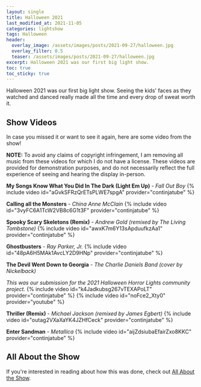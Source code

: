 ```yaml
---
layout: single
title: Halloween 2021
last_modified_at: 2021-11-05
categories: lightshow
tags: Halloween
header:
  overlay_image: /assets/images/posts/2021-09-27/halloween.jpg
  overlay_filter: 0.5
  teaser: /assets/images/posts/2021-09-27/halloween.jpg
excerpt: Halloween 2021 was our first big light show.
toc: true
toc_sticky: true
---
```


Halloween 2021 was our first big light show. Seeing the kids' faces as they watched and danced really made all the time and every drop of sweat worth it.

## Show Videos

In case you missed it or want to see it again, here are some video from the show!

**NOTE:** To avoid any claims of copyright infringement, I am removing all music from these videos for which I do not have a license. These videos are provided for demonstration purposes, and do not necessarily reflect the full experience of seeing and hearing the display in-person.

**My Songs Know What You Did In The Dark (Light Em Up)** - *Fall Out Boy*
{% include video id="aGvkSFRzQrETsPLWE7spgA" provider="continjatube" %}

**Calling all the Monsters** - *China Anne McClain*
{% include video id="3vyFC6A1TcW2VB8c6G1t3F" provider="continjatube" %}

**Spooky Scary Skeletons (Remix)** - *Andrew Gold (remixed by The Living Tombstone)*
{% include video id="awxK7m6Y13sApduufkzAa1" provider="continjatube" %}

**Ghostbusters** - *Ray Parker, Jr.*
{% include video id="48pA6H5MAk1AvcLY2D9HNp" provider="continjatube" %}

**The Devil Went Down to Georgia** - *The Charlie Daniels Band (cover by Nickelback)*

*This was our submission for the 2021 Halloween Horror Lights community project.*
{% include video id="k4Jadkubsg267vTEXAPoLT" provider="continjatube" %}
{% include video id="noFce2_Xty0" provider="youtube" %}

**Thriller (Remix)** - *Michael Jackson (remixed by James Egbert)*
{% include video id="outag2VXaXaYK4JZHfCeck" provider="continjatube" %}

**Enter Sandman** - *Metallica*
{% include video id="aijZdsiubaEfairZxo8KKC" provider="continjatube" %}

## All About the Show

If you're interested in reading about how this was done, check out <a href="https://chadgoode.com/projects/lightshow/show-Info/">All About the Show</a>.